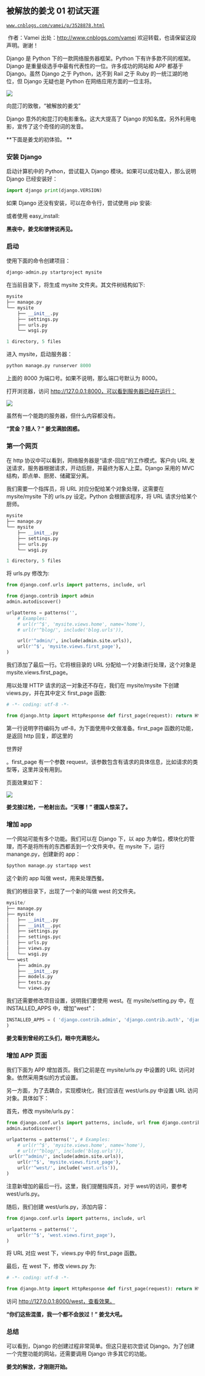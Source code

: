 ## 被解放的姜戈 01 初试天涯

[`www.cnblogs.com/vamei/p/3528878.html`](http://www.cnblogs.com/vamei/p/3528878.html)

 作者：Vamei 出处：http://www.cnblogs.com/vamei 欢迎转载，也请保留这段声明。谢谢！

Django 是 Python 下的一款网络服务器框架。Python 下有许多款不同的框架。Django 是重量级选手中最有代表性的一位。许多成功的网站和 APP 都基于 Django。虽然 Django 之于 Python，达不到 Rail 之于 Ruby 的一统江湖的地位，但 Django 无疑也是 Python 在网络应用方面的一位主将。

![](img/rdb_epub_4651341859843904788.jpg)

向昆汀的致敬，“被解放的姜戈”

Django 意外的和昆汀的电影重名。这大大提高了 Django 的知名度。另外利用电影，宣传了这个奇怪的词的发音。

**下面是姜戈的初体验。 **

### 安装 Django

启动计算机中的 Python，尝试载入 Django 模块。如果可以成功载入，那么说明 Django 已经安装好：

```py
import django print(django.VERSION)

```

如果 Django 还没有安装，可以在命令行，尝试使用 pip 安装:

或者使用 easy_install:

**黑夜中，姜戈和镣铐说再见。**

### 启动

使用下面的命令创建项目：

```py
django-admin.py startproject mysite

```

在当前目录下，将生成 mysite 文件夹。其文件树结构如下:

```py
mysite
├── manage.py
└── mysite
    ├── __init__.py
    ├── settings.py
    ├── urls.py
    └── wsgi.py

1 directory, 5 files

```

进入 mysite，启动服务器：

```py
python manage.py runserver 8000

```

上面的 8000 为端口号。如果不说明，那么端口号默认为 8000。

打开浏览器，访问 http://127.0.0.1:8000，可以看到服务器已经在运行：

![](img/rdb_epub_7851355782208285825.jpg)

虽然有一个能跑的服务器，但什么内容都没有。

**“赏金？猎人？” 姜戈满脸困惑。**

### 第一个网页

在 http 协议中可以看到，网络服务器是“请求-回应”的工作模式。客户向 URL 发送请求，服务器根据请求，开动后厨，并最终为客人上菜。Django 采用的 MVC 结构，即点单、厨房、储藏室分离。

我们需要一个指挥员，将 URL 对应分配给某个对象处理，这需要在 mysite/mysite 下的 urls.py 设定。Python 会根据该程序，将 URL 请求分给某个厨师。

```py
mysite
├── manage.py
└── mysite
    ├── __init__.py
    ├── settings.py
    ├── urls.py
    └── wsgi.py

1 directory, 5 files

```

将 urls.py 修改为:

```py
from django.conf.urls import patterns, include, url

from django.contrib import admin
admin.autodiscover()

urlpatterns = patterns('',
    # Examples:
    # url(r'^$', 'mysite.views.home', name='home'),
    # url(r'^blog/', include('blog.urls')),

    url(r'^admin/', include(admin.site.urls)),
    url(r'^$', 'mysite.views.first_page'),
)

```

我们添加了最后一行。它将根目录的 URL 分配给一个对象进行处理，这个对象是 mysite.views.first_page。

用以处理 HTTP 请求的这一对象还不存在，我们在 mysite/mysite 下创建 views.py，并在其中定义 first_page 函数:

```py
# -*- coding: utf-8 -*-

from django.http import HttpResponse def first_page(request): return HttpResponse("<p>世界好</p>")

```

第一行说明字符编码为 utf-8，为下面使用中文做准备。first_page 函数的功能，是返回 http 回复，即这里的<p>世界好</p>。first_page 有一个参数 request，该参数包含有请求的具体信息，比如请求的类型等，这里并没有用到。

页面效果如下：

![](img/rdb_epub_6794202154798183584.jpg)

**姜戈接过枪，一枪射出去。“天哪！” 德国人惊呆了。** 

### 增加 app

一个网站可能有多个功能。我们可以在 Django 下，以 app 为单位，模块化的管理，而不是将所有的东西都丢到一个文件夹中。在 mysite 下，运行 manange.py，创建新的 app：

```py
$python manage.py startapp west

```

这个新的 app 叫做 west，用来处理西餐。

我们的根目录下，出现了一个新的叫做 west 的文件夹。

```py
mysite/
├── manage.py
├── mysite
│   ├── __init__.py
│   ├── __init__.pyc
│   ├── settings.py
│   ├── settings.pyc
│   ├── urls.py
│   ├── views.py
│   └── wsgi.py
└── west
    ├── admin.py
    ├── __init__.py
    ├── models.py
    ├── tests.py
    └── views.py

```

我们还需要修改项目设置，说明我们要使用 west。在 mysite/setting.py 中，在 INSTALLED_APPS 中，增加"west"：

```py
INSTALLED_APPS = ( 'django.contrib.admin', 'django.contrib.auth', 'django.contrib.contenttypes', 'django.contrib.sessions', 'django.contrib.messages', 'django.contrib.staticfiles', 'west',
)

```

**姜戈看到曾经的工头们，眼中充满怒火。**

### 增加 APP 页面

我们下面为 APP 增加首页。我们之前是在 mysite/urls.py 中设置的 URL 访问对象。依然采用类似的方式设置。

另一方面，为了去耦合，实现模块化，我们应该在 west/urls.py 中设置 URL 访问对象。具体如下：

首先，修改 mysite/urls.py：

```py
from django.conf.urls import patterns, include, url from django.contrib import admin
admin.autodiscover()

urlpatterns = patterns('', # Examples:
    # url(r'^$', 'mysite.views.home', name='home'),
    # url(r'^blog/', include('blog.urls')),
 url(r'^admin/', include(admin.site.urls)),
    url(r'^$', 'mysite.views.first_page'),
    url(r'^west/', include('west.urls')),
)

```

注意新增加的最后一行。这里，我们提醒指挥员，对于 west/的访问，要参考 west/urls.py。

随后，我们创建 west/urls.py，添加内容：

```py
from django.conf.urls import patterns, include, url

urlpatterns = patterns('',
    url(r'^$', 'west.views.first_page'),
)

```

将 URL 对应 west 下，views.py 中的 first_page 函数。

最后，在 west 下，修改 views.py 为:

```py
# -*- coding: utf-8 -*-

from django.http import HttpResponse def first_page(request): return HttpResponse("<p>西餐</p>")

```

访问 http://127.0.0.1:8000/west，查看效果。

**“你们这些混蛋，我一个都不会放过！” 姜戈大吼。**

### 总结

可以看到，Django 的创建过程非常简单。但这只是初次尝试 Django。为了创建一个完整功能的网站，还需要调用 Django 许多其它的功能。

**姜戈的解放，才刚刚开始。**